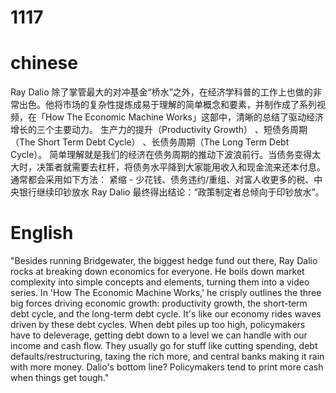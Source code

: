 # 1117

# chinese
Ray Dalio 除了掌管最大的对冲基金“桥水”之外，在经济学科普的工作上也做的非常出色。他将市场的复杂性提炼成易于理解的简单概念和要素，并制作成了系列视频，在「How The Economic Machine Works」这部中，清晰的总结了驱动经济增长的三个主要动力。 生产力的提升（Productivity Growth） 、短债务周期（The Short Term Debt Cycle）
、长债务周期（The Long Term Debt Cycle）。
简单理解就是我们的经济在债务周期的推动下波浪前行。当债务变得太大时，决策者就需要去杠杆，将债务水平降到大家能用收入和现金流来还本付息。通常都会采用如下方法：
紧缩 - 少花钱、债务违约/重组、对富人收更多的税、中央银行继续印钞放水 Ray Dalio 最终得出结论：“政策制定者总倾向于印钞放水”。
# English
"Besides running Bridgewater, the biggest hedge fund out there, Ray Dalio rocks at breaking down economics for everyone. He boils down market complexity into simple concepts and elements, turning them into a video series. In 'How The Economic Machine Works,' he crisply outlines the three big forces driving economic growth: productivity growth, the short-term debt cycle, and the long-term debt cycle. It's like our economy rides waves driven by these debt cycles. When debt piles up too high, policymakers have to deleverage, getting debt down to a level we can handle with our income and cash flow. They usually go for stuff like cutting spending, debt defaults/restructuring, taxing the rich more, and central banks making it rain with more money. Dalio's bottom line? Policymakers tend to print more cash when things get tough."